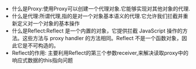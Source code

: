 - 什么是Proxy:使用Proxy可以创建一个代理对象.它能够实现对其他对象的代理.
- 什么是代理:所谓代理,指的是对一个对象基本语义的代理.它允许我们拦截并重新定义对一个对象的基本操作
- 什么是Reflect:Reflect 是一个内置的对象，它提供拦截 JavaScript 操作的方法。这些方法与 proxy handler 的方法相同。Reflect 不是一个函数对象，因此它是不可构造的。
- Reflect的作用: 主要利用Reflect的第三个参数receiver,来解决读取proxy中的响应式数据的this指向问题